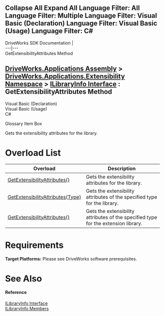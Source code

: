 Collapse All Expand All Language Filter: All  Language Filter: Multiple  Language Filter: Visual Basic (Declaration) Language Filter: Visual Basic (Usage) Language Filter: C#  
---  
DriveWorks SDK Documentation  |   
---|---  
GetExtensibilityAttributes Method   
  
[DriveWorks.Applications Assembly](topic13.md) > [DriveWorks.Applications.Extensibility Namespace](topic1995.md) > [ILibraryInfo Interface](topic2055.md) : GetExtensibilityAttributes Method  
---  
  
Visual Basic (Declaration)    
Visual Basic (Usage)    
C# 

Glossary Item Box

Gets the extensibility attributes for the library. 

# Overload List

Overload| Description  
---|---  
[GetExtensibilityAttributes()](topic2061.md)| Gets the extensibility attributes for the library.   
[GetExtensibilityAttributes(Type)](topic2062.md)| Gets the extensibility attributes of the specified type for the library.   
[GetExtensibilityAttributes<T>()](topic2063.md)| Gets the extensibility attributes of the specified type for the extension library.   
  
# Requirements

**Target Platforms:** Please see DriveWorks software prerequisites.

# See Also

#### Reference

[ILibraryInfo Interface](topic2055.md)   
[ILibraryInfo Members](topic2056.md)


